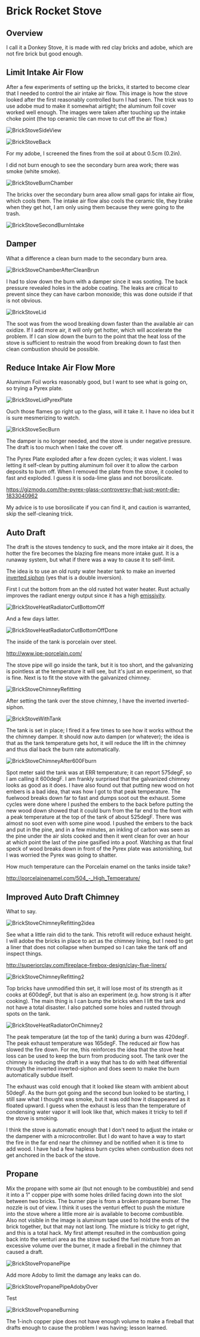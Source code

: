 # Brick Rocket Stove

## Overview

I call it a Donkey Stove, it is made with red clay bricks and adobe, which are not fire brick but good enough.  


## Limit Intake Air Flow

After a few experiments of setting up the bricks, it started to become clear that I needed to control the air intake air flow. This image is how the stove looked after the first reasonably controlled burn I had seen. The trick was to use adobe mud to make it somewhat airtight; the aluminum foil cover worked well enough. The images were taken after touching up the intake choke point (the top ceramic tile can move to cut off the air flow.)

![BrickStoveSideView](./Images/BrickStoveSideView.jpg "BrickStoveSideView")

![BrickStoveBack](./Images/BrickStoveBack.jpg "BrickStoveBack")

For my adobe, I screened the fines from the soil at about 0.5cm (0.2in).

I did not burn enough to see the secondary burn area work; there was smoke (white smoke).

![BrickStoveBurnChamber](./Images/BrickStoveBurnChamber.jpg "BrickStoveBurnChamber")

The bricks over the secondary burn area allow small gaps for intake air flow, which cools them. The intake air flow also cools the ceramic tile, they brake when they get hot, I am only using them because they were going to the trash. 

![BrickStoveSecondBurnIntake](./Images/BrickStoveSecondBurnIntake.jpg "BrickStoveSecondBurnIntake")



## Damper

What a difference a clean burn made to the secondary burn area.

![BrickStoveChamberAfterCleanBrun](./Images/BrickStoveChamberAfterCleanBrun.jpg "BrickStoveChamberAfterCleanBrun")

I had to slow down the burn with a damper since it was sooting. The back pressure revealed holes in the adobe coating. The leaks are critical to prevent since they can have carbon monoxide; this was done outside if that is not obvious.

![BrickStoveLid](./Images/BrickStoveLid.jpg "BrickStoveLid")

The soot was from the wood breaking down faster than the available air can oxidize. If I add more air, it will only get hotter, which will accelerate the problem. If I can slow down the burn to the point that the heat loss of the stove is sufficient to restrain the wood from breaking down to fast then clean combustion should be possible.


## Reduce Intake Air Flow More
 
Aluminum Foil works reasonably good, but I want to see what is going on, so trying a Pyrex plate.

![BrickStoveLidPyrexPlate](./Images/BrickStoveLidPyrexPlate.jpg "BrickStoveLidPyrexPlate")

Ouch those flames go right up to the glass, will it take it. I have no idea but it is sure mesmerizing to watch.

![BrickStoveSecBurn](./Images/BrickStoveSecBurn.jpg "BrickStoveSecBurn")

The damper is no longer needed, and the stove is under negative pressure. The draft is too much when I take the cover off.

The Pyrex Plate exploded after a few dozen cycles; it was violent. I was letting it self-clean by putting aluminum foil over it to allow the carbon deposits to burn off. When I removed the plate from the stove, it cooled to fast and exploded. I guess it is soda-lime glass and not borosilicate.

https://gizmodo.com/the-pyrex-glass-controversy-that-just-wont-die-1833040962

My advice is to use borosilicate if you can find it, and caution is warranted, skip the self-cleaning trick.


## Auto Draft

The draft is the stoves tendency to suck, and the more intake air it does, the hotter the fire becomes the blazing fire means more intake gust. It is a runaway system, but what if there was a way to cause it to self-limit.

The idea is to use an old rusty water heater tank to make an inverted [inverted siphon] (yes that is a double inversion).

[inverted siphon]: https://en.wikipedia.org/wiki/Siphon#Inverted_siphon

First I cut the bottom from an the old rusted hot water heater. Rust actually improves the radiant energy output since it has a high [emissivity].

[emissivity]: https://en.wikipedia.org/wiki/Emissivity

![BrickStoveHeatRadiatorCutBottomOff](./Images/BrickStoveHeatRadiatorCutBottomOff.jpg "BrickStoveHeatRadiatorCutBottomOff")

And a few days latter.

![BrickStoveHeatRadiatorCutBottomOffDone](./Images/BrickStoveHeatRadiatorCutBottomOffDone.jpg "BrickStoveHeatRadiatorCutBottomOffDone")

The inside of the tank is porcelain over steel.

http://www.ipe-porcelain.com/

The stove pipe will go inside the tank, but it is too short, and the galvanizing is pointless at the temperature it will see, but it's just an experiment, so that is fine. Next is to fit the stove with the galvanized chimney.

![BrickStoveChimneyRefitting](./Images/BrickStoveChimneyRefitting.jpg "BrickStoveChimneyRefitting")

After setting the tank over the stove chimney, I have the inverted inverted-siphon.

![BrickStoveWithTank](./Images/BrickStoveWithTank.jpg "BrickStoveWithTank")

The tank is set in place; I fired it a few times to see how it works without the the chimney damper. It should now auto dampen (or whatever); the idea is that as the tank temperature gets hot, it will reduce the lift in the chimney and thus dial back the burn rate automatically.

![BrickStoveChimneyAfter600Fburn](./Images/BrickStoveChimneyAfter600Fburn.jpg "BrickStoveChimneyAfter600Fburn")

Spot meter said the tank was at ERR temperature; it can report 575degF, so I am calling it 600degF. I am frankly surprised that the galvanized chimney looks as good as it does. I have also found out that putting new wood on hot embers is a bad idea, that was how I got to that peak temperature. The fuelwood breaks down far to fast and dumps soot out the exhaust. Some cycles were done where I pushed the embers to the back before putting the new wood down showed that it could burn from the far end to the front with a peak temperature at the top of the tank of about 525degF. There was almost no soot even with some pine wood. I pushed the embers to the back and put in the pine, and in a few minutes, an inkling of carbon was seen as the pine under the air slots cooked and then it went clean for over an hour at which point the last of the pine gasified into a poof. Watching as that final speck of wood breaks down in front of the Pyrex plate was astonishing, but I was worried the Pyrex was going to shatter.

How much temperature can the Porcelain enamel on the tanks inside take?

http://porcelainenamel.com/504_-_High_Temperature/


## Improved Auto Draft Chimney

What to say.

![BrickStoveChimneyRefitting2idea](./Images/BrickStoveChimneyRefitting2idea.jpg "BrickStoveChimneyRefitting2idea")

See what a little rain did to the tank. This retrofit will reduce exhaust height. I will adobe the bricks in place to act as the chimney lining, but I need to get a liner that does not collapse when bumped so I can take the tank off and inspect things.

http://superiorclay.com/fireplace-firebox-design/clay-flue-liners/

![BrickStoveChimneyRefitting2](./Images/BrickStoveChimneyRefitting2.jpg "BrickStoveChimneyRefitting2")

Top bricks have unmodified thin set, it will lose most of its strength as it cooks at 600degF, but that is also an experiment (e.g. how strong is it after cooking). The main thing is I can bump the bricks when I lift the tank and not have a total disaster. I also patched some holes and rusted through spots on the tank.

![BrickStoveHeatRadiatorOnChimney2](./Images/BrickStoveHeatRadiatorOnChimney2.jpg "BrickStoveHeatRadiatorOnChimney2")

The peak temperature (at the top of the tank) during a burn was 420degF. The peak exhaust temperature was 165degF. The reduced air flow has slowed the fire down. For me, this reinforces the idea that the stove heat loss can be used to keep the burn from producing soot. The tank over the chimney is reducing the draft in a way that has to do with heat differential through the inverted inverted-siphon and does seem to make the burn automatically subdue itself.

The exhaust was cold enough that it looked like steam with ambient about 50degF. As the burn got going and the second bun looked to be starting, I still saw what I thought was smoke, but it was odd how it disappeared as it floated upward. I guess when the exhaust is less than the temperature of condensing water vapor it will look like that, which makes it tricky to tell if the stove is smoking.

I think the stove is automatic enough that I don't need to adjust the intake or the dampener with a microcontroller. But I do want to have a way to start the fire in the far end near the chimney and be notified when it is time to add wood. I have had a few hapless burn cycles when combustion does not get anchored in the back of the stove. 


## Propane

Mix the propane with some air (but not enough to be combustible) and send it into a 1" copper pipe with some holes drilled facing down into the slot between two bricks. The burner pipe is from a broken propane burner. The nozzle is out of view. I think it uses the venturi effect to push the mixture into the stove where a little more air is available to become combustible. Also not visible in the image is aluminum tape used to hold the ends of the brick together, but that may not last long. The mixture is tricky to get right, and this is a total hack. My first attempt resulted in the combustion going back into the venturi area as the stove sucked the fuel mixture from an excessive volume over the burner, it made a fireball in the chimney that caused a draft.

![BrickStovePropanePipe](./Images/BrickStovePropanePipe.jpg "BrickStovePropanePipe")

Add more Adoby to limit the damage any leaks can do.

![BrickStovePropanePipeAdobyOver](./Images/BrickStovePropanePipeAdobyOver.jpg "BrickStovePropanePipeAdobyOver")

Test 

![BrickStovePropaneBurning](./Images/BrickStovePropaneBurning.jpg "BrickStovePropaneBurning")

The 1-inch copper pipe does not have enough volume to make a fireball that drafts enough to cause the problem I was having; lesson learned.





